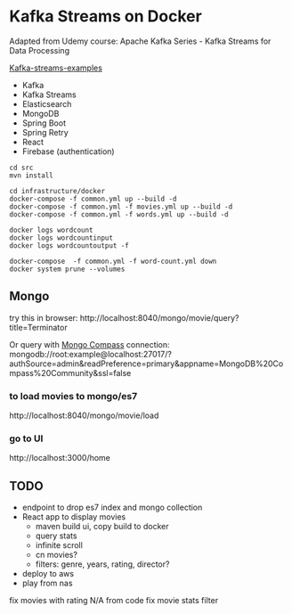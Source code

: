 Kafka Streams on Docker
========================

Adapted from Udemy course: Apache Kafka Series - Kafka Streams for Data Processing

[Kafka-streams-examples](https://github.com/confluentinc/kafka-streams-examples)

- Kafka
- Kafka Streams
- Elasticsearch
- MongoDB
- Spring Boot
- Spring Retry
- React
- Firebase (authentication)

```
cd src
mvn install

cd infrastructure/docker
docker-compose -f common.yml up --build -d
docker-compose -f common.yml -f movies.yml up --build -d
docker-compose -f common.yml -f words.yml up --build -d

docker logs wordcount
docker logs wordcountinput
docker logs wordcountoutput -f

docker-compose  -f common.yml -f word-count.yml down
docker system prune --volumes

```

## Mongo
try this in browser:
http://localhost:8040/mongo/movie/query?title=Terminator

Or query with [Mongo Compass](https://www.mongodb.com/products/compass)
connection: mongodb://root:example@localhost:27017/?authSource=admin&readPreference=primary&appname=MongoDB%20Compass%20Community&ssl=false

### to load movies to mongo/es7
http://localhost:8040/mongo/movie/load

### go to UI
http://localhost:3000/home


## TODO
- endpoint to drop es7 index and mongo collection
- React app to display movies
    - maven build ui, copy build to docker
    - query stats
    - infinite scroll
    - cn movies?
    - filters: genre, years, rating, director?
- deploy to aws
- play from nas

fix movies with rating N/A from code
fix movie stats filter